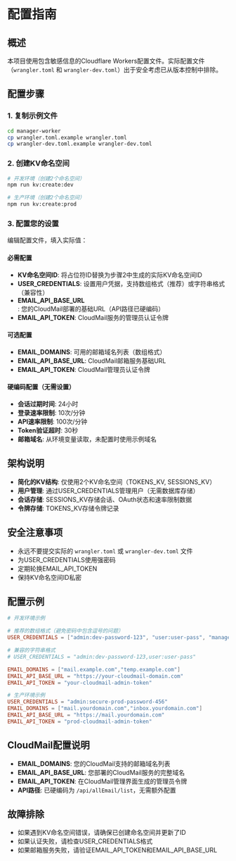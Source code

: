 # 配置指南

## 概述

本项目使用包含敏感信息的Cloudflare Workers配置文件。实际配置文件（`wrangler.toml` 和 `wrangler-dev.toml`）出于安全考虑已从版本控制中排除。

## 配置步骤

### 1. 复制示例文件

```bash
cd manager-worker
cp wrangler.toml.example wrangler.toml
cp wrangler-dev.toml.example wrangler-dev.toml
```

### 2. 创建KV命名空间

```bash
# 开发环境（创建2个命名空间）
npm run kv:create:dev

# 生产环境（创建2个命名空间）
npm run kv:create:prod
```

### 3. 配置您的设置

编辑配置文件，填入实际值：

#### 必需配置

- **KV命名空间ID**: 将占位符ID替换为步骤2中生成的实际KV命名空间ID
- **USER_CREDENTIALS**: 设置用户凭据，支持数组格式（推荐）或字符串格式（兼容性）
- **EMAIL_API_BASE_URL**: 您的CloudMail部署的基础URL（API路径已硬编码）
- **EMAIL_API_TOKEN**: CloudMail服务的管理员认证令牌

#### 可选配置

- **EMAIL_DOMAINS**: 可用的邮箱域名列表（数组格式）
- **EMAIL_API_BASE_URL**: CloudMail邮箱服务基础URL
- **EMAIL_API_TOKEN**: CloudMail管理员认证令牌

#### 硬编码配置（无需设置）

- **会话过期时间**: 24小时
- **登录速率限制**: 10次/分钟
- **API速率限制**: 100次/分钟
- **Token验证超时**: 30秒
- **邮箱域名**: 从环境变量读取，未配置时使用示例域名

## 架构说明

- **简化的KV结构**: 仅使用2个KV命名空间（TOKENS_KV, SESSIONS_KV）
- **用户管理**: 通过USER_CREDENTIALS管理用户（无需数据库存储）
- **会话存储**: SESSIONS_KV存储会话、OAuth状态和速率限制数据
- **令牌存储**: TOKENS_KV存储令牌记录

## 安全注意事项

- 永远不要提交实际的 `wrangler.toml` 或 `wrangler-dev.toml` 文件
- 为USER_CREDENTIALS使用强密码
- 定期轮换EMAIL_API_TOKEN
- 保持KV命名空间ID私密

## 配置示例

```toml
# 开发环境示例

# 推荐的数组格式（避免密码中包含逗号的问题）
USER_CREDENTIALS = ["admin:dev-password-123", "user:user-pass", "manager:manager-pass"]

# 兼容的字符串格式
# USER_CREDENTIALS = "admin:dev-password-123,user:user-pass"

EMAIL_DOMAINS = ["mail.example.com","temp.example.com"]
EMAIL_API_BASE_URL = "https://your-cloudmail-domain.com"
EMAIL_API_TOKEN = "your-cloudmail-admin-token"

# 生产环境示例
USER_CREDENTIALS = "admin:secure-prod-password-456"
EMAIL_DOMAINS = ["mail.yourdomain.com","inbox.yourdomain.com"]
EMAIL_API_BASE_URL = "https://mail.yourdomain.com"
EMAIL_API_TOKEN = "prod-cloudmail-admin-token"
```

## CloudMail配置说明

- **EMAIL_DOMAINS**: 您的CloudMail支持的邮箱域名列表
- **EMAIL_API_BASE_URL**: 您部署的CloudMail服务的完整域名
- **EMAIL_API_TOKEN**: 在CloudMail管理界面生成的管理员令牌
- **API路径**: 已硬编码为 `/api/allEmail/list`，无需额外配置

## 故障排除

- 如果遇到KV命名空间错误，请确保已创建命名空间并更新了ID
- 如果认证失败，请检查USER_CREDENTIALS格式
- 如果邮箱服务失败，请验证EMAIL_API_TOKEN和EMAIL_API_BASE_URL
